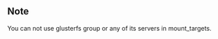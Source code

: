 <!-- usedin: [ _legacy_docker/deployment/building-a-manifest-file-v1.md, _maestro/Deployment/building-a-manifest-file-v1.md, _node/deployment/building-a-manifest-file-v1.md, _rails/deployment/building-a-manifest-file-v1.md, _skycap/deployment/building-a-manifest-file-v1.md] -->

## Note

You can not use glusterfs group or any of its servers in mount_targets.
